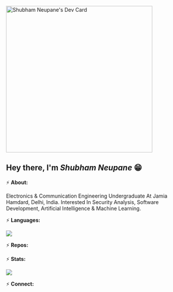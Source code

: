<a href="https://app.daily.dev/shubhamneupane"><img src="https://api.daily.dev/devcards/2517c4aaac2e41c09b5e9ecb80c08961.png?r=7nc" width="400" alt="Shubham Neupane's Dev Card"/></a>

## Hey there, I'm ***Shubham Neupane*** 😁 


⚡ **About:**


  Electronics & Communication Engineering Undergraduate At Jamia Hamdard, Delhi, India. Interested In Security Analysis, Software Development, Artificial Intelligence & Machine Learning.


⚡ **Languages:**


[![](https://github-readme-stats.vercel.app/api/top-langs/?username=Access7-s&layout=compact&theme=midnight-purple)](https://github.com/Access7-s?tab=repositories)


⚡ **Repos:**




⚡ **Stats:**


[![](https://github-readme-stats.vercel.app/api?username=Access7-s&show_icons=true&theme=midnight-purple)](https://github.com/Access7-s?tab=repositories)


⚡ **Connect:**



